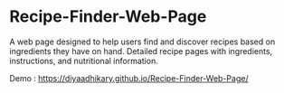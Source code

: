 # Recipe-Finder-Web-Page
A web page designed to help users find and discover recipes based on ingredients they have on hand. Detailed recipe pages with ingredients, instructions, and nutritional information.

Demo : https://diyaadhikary.github.io/Recipe-Finder-Web-Page/
